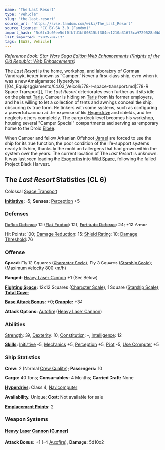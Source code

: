 ```yaml
---
name: "The Last Resort"
type: "vehicle"
slug: "the-last-resort"
source_url: "https://swse.fandom.com/wiki/The_Last_Resort"
source_license: "CC BY-SA 3.0 (Fandom)"
import_hash: "5c6fc3c09ee5df0fb7d1bf00815bf384ee1210a31675ca9729528a0b824d7b21"
last_imported: "2025-09-12"
tags: [SWSE, Vehicle]
---
```

*Reference Book: [Star Wars Saga Edition Web Enhancements](https://swse.fandom.com/wiki/Star_Wars_Saga_Edition_Web_Enhancements) ([Knights of the Old Republic: Web Enhancements](https://swse.fandom.com/wiki/Knights_of_the_Old_Republic:_Web_Enhancements))*

The *Last Resort* is the home, workshop, and laboratory of Gorman Vandrayk, better known as "Camper." Never a first-class ship, even when it was a new Amalgamated Hyperdyne [[04_Equipaggiamento/04.03_Veicoli/578-r-space-transport.md|578-R Space Transport]], The *Last Resort* deteriorates even further as it sits idle on the planet [Taris](https://swse.fandom.com/wiki/Taris). Camper is hiding on [Taris](https://swse.fandom.com/wiki/Taris) from his former employers, and he is willing to let a collection of tents and awnings conceal the ship, obscuring its true form. He tinkers with some systems, such as configuring a powerful cannon at the expense of his [Hyperdrive](https://swse.fandom.com/wiki/Hyperdrive) and shields, and he neglects others completely. The cargo deck level becomes his workshop, housing several "Camper Special" compartments and serving as temporary home to the Droid [Elbee](https://swse.fandom.com/wiki/Elbee).

When Camper and fellow Arkanian Offshoot [Jarael](https://swse.fandom.com/wiki/Jarael) are forced to use the ship for its true function, the poor condition of the life-support systems nearly kills him, thanks to the mold and allergens that had grown within the system over the years. The current location of The *Last Resort* is unknown. It was last seen leading the [Exogorths](https://swse.fandom.com/wiki/Exogorths) into [Wild Space](https://swse.fandom.com/wiki/Wild_Space), following the failed Project Black Harvest. 
## The *Last Resort* Statistics (CL 6)
Colossal [Space Transport](https://swse.fandom.com/wiki/Space_Transport)

**[Initiative](https://swse.fandom.com/wiki/Initiative):** -5; **Senses:** [Perception](https://swse.fandom.com/wiki/Perception) +5
### Defenses
[Reflex Defense](https://swse.fandom.com/wiki/Reflex_Defense_(Vehicles)): 12 ([Flat-Footed](https://swse.fandom.com/wiki/Flat-Footed): 12), [Fortitude Defense](https://swse.fandom.com/wiki/Fortitude_Defense_(Vehicles)): 24; +12 Armor

Hit Points: 100; [Damage Reduction](https://swse.fandom.com/wiki/Damage_Reduction): 15; [Shield Rating](https://swse.fandom.com/wiki/Shield_Rating): 10; [Damage Threshold](https://swse.fandom.com/wiki/Damage_Threshold_(Vehicles)): 76
### Offense
**Speed:** Fly 12 Squares ([Character Scale](https://swse.fandom.com/wiki/Character_Scale)), Fly 3 Squares ([Starship Scale](https://swse.fandom.com/wiki/Starship_Scale)); (Maximum Velocity 800 km/h)

**Ranged:** [Heavy Laser Cannon](https://swse.fandom.com/wiki/Heavy_Laser_Cannon) +1 (See Below)

**[Fighting Space](https://swse.fandom.com/wiki/Fighting_Space):** 12x12 Squares ([Character Scale](https://swse.fandom.com/wiki/Character_Scale)), 1 Square ([Starship Scale](https://swse.fandom.com/wiki/Starship_Scale)); **[Total Cover](https://swse.fandom.com/wiki/Total_Cover)**

**[Base Attack Bonus](https://swse.fandom.com/wiki/Base_Attack_Bonus):** +0; **[Grapple](https://swse.fandom.com/wiki/Grapple):** +34

**Attack Options:** [Autofire](https://swse.fandom.com/wiki/Autofire_(Vehicle_Combat)) ([Heavy Laser Cannon](https://swse.fandom.com/wiki/Heavy_Laser_Cannon))
### Abilities
[Strength](https://swse.fandom.com/wiki/Strength): 39, [Dexterity](https://swse.fandom.com/wiki/Dexterity): 10, [Constitution](https://swse.fandom.com/wiki/Constitution): -, [Intelligence](https://swse.fandom.com/wiki/Intelligence): 12

**[Skills](https://swse.fandom.com/wiki/Skills):** [Initiative](https://swse.fandom.com/wiki/Initiative) -5, [Mechanics](https://swse.fandom.com/wiki/Mechanics) +5, [Perception](https://swse.fandom.com/wiki/Perception) +5, [Pilot](https://swse.fandom.com/wiki/Pilot) -5, [Use Computer](https://swse.fandom.com/wiki/Use_Computer) +5
### Ship Statistics
**Crew:** 2 (Normal [Crew Quality](https://swse.fandom.com/wiki/Crew_Quality)); **Passengers:** 10

**Cargo:** 40 Tons; **Consumables:** 4 Months; **Carried Craft:** None

**[Hyperdrive](https://swse.fandom.com/wiki/Hyperdrive):** Class 4, [Navicomputer](https://swse.fandom.com/wiki/Navicomputer)

**Availability:** Unique; **Cost:** Not available for sale

**[Emplacement Points](https://swse.fandom.com/wiki/Emplacement_Points):** 2
### Weapon Systems
#### **[Heavy Laser Cannon](https://swse.fandom.com/wiki/Heavy_Laser_Cannon) ([Gunner](https://swse.fandom.com/wiki/Gunner))**
**Attack Bonus:** +1 (-4 [Autofire](https://swse.fandom.com/wiki/Autofire_(Vehicle_Combat))), **Damage:** 5d10x2
